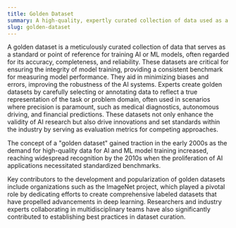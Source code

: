 ```yaml
---
title: Golden Dataset  
summary: A high-quality, expertly curated collection of data used as a benchmark for training, testing, or evaluating AI models.
slug: golden-dataset
---  
```

  
A golden dataset is a meticulously curated collection of data that serves as a standard or point of reference for training AI or ML models, often regarded for its accuracy, completeness, and reliability. These datasets are critical for ensuring the integrity of model training, providing a consistent benchmark for measuring model performance. They aid in minimizing biases and errors, improving the robustness of the AI systems. Experts create golden datasets by carefully selecting or annotating data to reflect a true representation of the task or problem domain, often used in scenarios where precision is paramount, such as medical diagnostics, autonomous driving, and financial predictions. These datasets not only enhance the validity of AI research but also drive innovations and set standards within the industry by serving as evaluation metrics for competing approaches. 

The concept of a "golden dataset" gained traction in the early 2000s as the demand for high-quality data for AI and ML model training increased, reaching widespread recognition by the 2010s when the proliferation of AI applications necessitated standardized benchmarks. 

Key contributors to the development and popularization of golden datasets include organizations such as the ImageNet project, which played a pivotal role by dedicating efforts to create comprehensive labeled datasets that have propelled advancements in deep learning. Researchers and industry experts collaborating in multidisciplinary teams have also significantly contributed to establishing best practices in dataset curation.